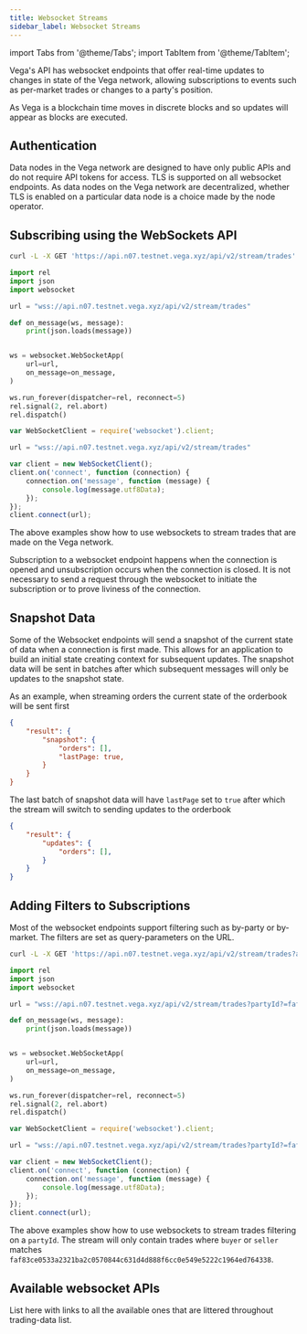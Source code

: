 ```yaml
---
title: Websocket Streams
sidebar_label: Websocket Streams
---
```

import Tabs from '@theme/Tabs';
import TabItem from '@theme/TabItem';


Vega's API has websocket endpoints that offer real-time updates to changes in state of the Vega network, allowing subscriptions to events such as per-market trades or changes to a party's position.

As Vega is a blockchain time moves in discrete blocks and so updates will appear as blocks are executed.

## Authentication

Data nodes in the Vega network are designed to have only public APIs and do not require API tokens for access. TLS is supported on all websocket endpoints. As data nodes on the Vega network are decentralized, whether TLS is enabled on a particular data node is a choice made by the node operator.


## Subscribing using the WebSockets API

<Tabs>
<TabItem value="bash" label="Bash">

```bash
curl -L -X GET 'https://api.n07.testnet.vega.xyz/api/v2/stream/trades'
```

</TabItem>


<TabItem value="py" label="Python">

```py
import rel
import json
import websocket

url = "wss://api.n07.testnet.vega.xyz/api/v2/stream/trades"

def on_message(ws, message):
    print(json.loads(message))


ws = websocket.WebSocketApp(
    url=url,
    on_message=on_message,
)

ws.run_forever(dispatcher=rel, reconnect=5)
rel.signal(2, rel.abort)
rel.dispatch()
```

</TabItem>

<TabItem value="js" label="Node">

```js
var WebSocketClient = require('websocket').client;

url = "wss://api.n07.testnet.vega.xyz/api/v2/stream/trades"

var client = new WebSocketClient();
client.on('connect', function (connection) {
    connection.on('message', function (message) {
        console.log(message.utf8Data);
    });
});
client.connect(url);
```

</TabItem>

</Tabs>

The above examples show how to use websockets to stream trades that are made on the Vega network.

Subscription to a websocket endpoint happens when the connection is opened and unsubscription occurs when the connection is closed. It is not necessary to send a request through the websocket to initiate the subscription or to prove liviness of the connection.

## Snapshot Data

Some of the Websocket endpoints will send a snapshot of the current state of data when a connection is first made. This allows for an application to build an initial state creating context for subsequent updates. The snapshot data will be sent in batches after which subsequent messages will only be updates to the snapshot state.

As an example, when streaming orders the current state of the orderbook will be sent first

```json
{
    "result": {
        "snapshot": {
            "orders": [],
            "lastPage: true,
        }
    }
}
```

The last batch of snapshot data will have `lastPage` set to `true` after which the stream will switch to sending updates to the orderbook


```json
{
    "result": {
        "updates": {
            "orders": [],
        }
    }
}
```


## Adding Filters to Subscriptions

Most of the websocket endpoints support filtering such as by-party or by-market. The filters are set as query-parameters on the URL. 

<Tabs>
<TabItem value="bash" label="Bash">

```bash
curl -L -X GET 'https://api.n07.testnet.vega.xyz/api/v2/stream/trades?api.n07.testnet.vega.xyz/api/v2/stream/trades?partyId?=faf83ce0533a2321ba2c0570844c631d4d888f6cc0e549e5222c1964ed764338'
```

</TabItem>


<TabItem value="py" label="Python">

```py
import rel
import json
import websocket

url = "wss://api.n07.testnet.vega.xyz/api/v2/stream/trades?partyId?=faf83ce0533a2321ba2c0570844c631d4d888f6cc0e549e5222c1964ed764338"

def on_message(ws, message):
    print(json.loads(message))


ws = websocket.WebSocketApp(
    url=url,
    on_message=on_message,
)

ws.run_forever(dispatcher=rel, reconnect=5)
rel.signal(2, rel.abort)
rel.dispatch()
```

</TabItem>

<TabItem value="js" label="Node">

```js
var WebSocketClient = require('websocket').client;

url = "wss://api.n07.testnet.vega.xyz/api/v2/stream/trades?partyId?=faf83ce0533a2321ba2c0570844c631d4d888f6cc0e549e5222c1964ed764338"

var client = new WebSocketClient();
client.on('connect', function (connection) {
    connection.on('message', function (message) {
        console.log(message.utf8Data);
    });
});
client.connect(url);
```

</TabItem>

</Tabs>

The above examples show how to use websockets to stream trades filtering on a `partyId`. The stream will only contain trades where `buyer` or `seller` matches `faf83ce0533a2321ba2c0570844c631d4d888f6cc0e549e5222c1964ed764338`.

## Available websocket APIs

List here with links to all the available ones that are littered throughout trading-data list.